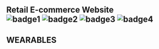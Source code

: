 ## Retail E-commerce Website <br> ![badge1](https://img.shields.io/badge/Front--end-React-blue) ![badge2](https://img.shields.io/badge/Typescript-green) ![badge3](https://img.shields.io/badge/Bootstrap-yellow) ![badge4](https://img.shields.io/badge/Bootstrap-important)

## WEARABLES
